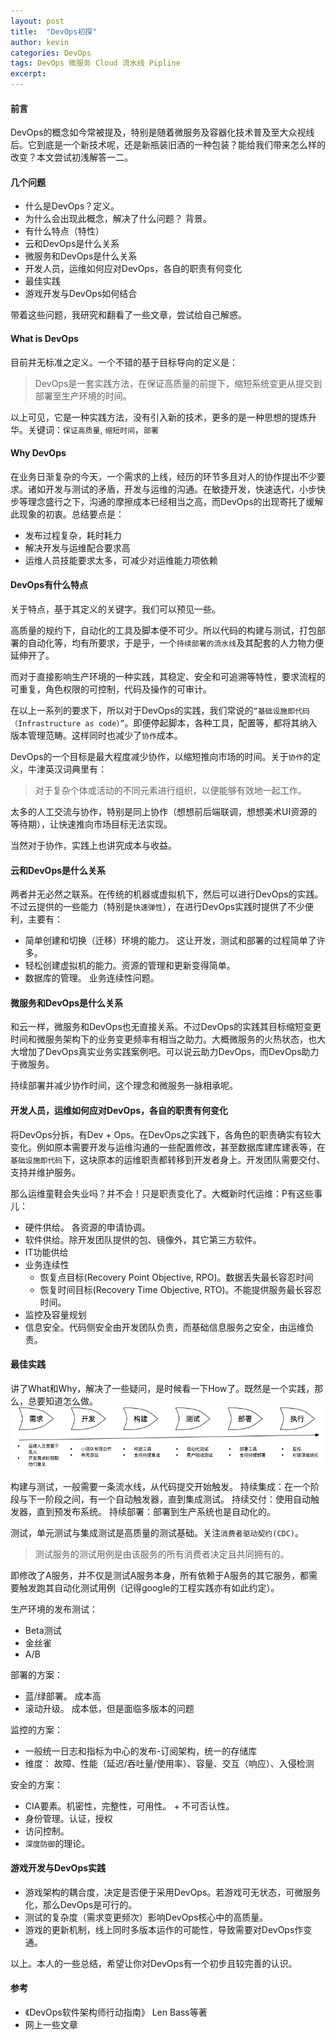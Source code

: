 ```yaml
---
layout: post
title:  "DevOps初探"
author: kevin
categories: DevOps
tags: DevOps 微服务 Cloud 流水线 Pipline
excerpt: 
---
```


#### 前言
DevOps的概念如今常被提及，特别是随着微服务及容器化技术普及至大众视线后。它到底是一个新技术呢，还是新瓶装旧酒的一种包装？能给我们带来怎么样的改变？本文尝试初浅解答一二。

#### 几个问题
* 什么是DevOps？定义。
* 为什么会出现此概念，解决了什么问题？ 背景。
* 有什么特点（特性）
* 云和DevOps是什么关系
* 微服务和DevOps是什么关系
* 开发人员，运维如何应对DevOps，各自的职责有何变化
* 最佳实践
* 游戏开发与DevOps如何结合

带着这些问题，我研究和翻看了一些文章，尝试给自己解惑。

#### What is DevOps
目前并无标准之定义。一个不错的基于目标导向的定义是：
> DevOps是一套实践方法，在保证高质量的前提下，缩短系统变更从提交到部署至生产环境的时间。

以上可见，它是一种实践方法，没有引入新的技术，更多的是一种思想的提炼升华。关键词：`保证高质量`, `缩短时间`，`部署`

#### Why DevOps
在业务日渐复杂的今天，一个需求的上线，经历的环节多且对人的协作提出不少要求。诸如开发与测试的矛盾，开发与运维的沟通。在敏捷开发，快速迭代，小步快步等理念盛行之下，沟通的摩擦成本已经相当之高，而DevOps的出现寄托了缓解此现象的初衷。总结要点是：

* 发布过程复杂，耗时耗力
* 解决开发与运维配合要求高
* 运维人员技能要求太多，可减少对运维能力项依赖

#### DevOps有什么特点
关于特点，基于其定义的关键字。我们可以预见一些。

高质量的规约下，自动化的工具及脚本便不可少。所以代码的构建与测试，打包部署的自动化等，均有所要求，于是乎，一个`持续部署的流水线`及其配套的人力物力便延伸开了。

而对于直接影响生产环境的一种实践，其稳定、安全和可追溯等特性，要求流程的可重复，角色权限的可控制，代码及操作的可审计。

在以上一系列的要求下，所以对于DevOps的实践，我们常说的`“基础设施即代码（Infrastructure as code）”`。即便停起脚本，各种工具，配置等，都将其纳入版本管理范畴。这样同时也减少了`协作`成本。

DevOps的一个目标是最大程度减少协作，以缩短推向市场的时间。关于`协作`的定义，牛津英汉词典里有：
> 对于复杂个体或活动的不同元素进行组织，以便能够有效地一起工作。

太多的人工交流与协作，特别是同上协作（想想前后端联调，想想美术UI资源的等待期），让快速推向市场目标无法实现。

当然对于协作，实践上也讲究成本与收益。

#### 云和DevOps是什么关系
两者并无必然之联系。在传统的机器或虚拟机下，然后可以进行DevOps的实践。
不过云提供的一些能力（特别是`快速弹性`），在进行DevOps实践时提供了不少便利，主要有：
* 简单创建和切换（迁移）环境的能力。 这让开发，测试和部署的过程简单了许多。
* 轻松创建虚拟机的能力。资源的管理和更新变得简单。
* 数据库的管理。 业务连续性问题。

#### 微服务和DevOps是什么关系
和云一样，微服务和DevOps也无直接关系。不过DevOps的实践其目标缩短变更时间和微服务架构下的业务变更频率有相当之助力。大概微服务的火热状态，也大大增加了DevOps真实业务实践案例吧。可以说云助力DevOps，而DevOps助力于微服务。

持续部署并减少协作时间，这个理念和微服务一脉相承呢。

#### 开发人员，运维如何应对DevOps，各自的职责有何变化
将DevOps分拆，有Dev + Ops。在DevOps之实践下，各角色的职责确实有较大变化。例如原本需要开发与运维沟通的一些配置修改，甚至数据库建库建表等，在`基础设施即代码`下，这块原本的运维职责都转移到开发者身上。开发团队需要交付、支持并维护服务。

那么运维童鞋会失业吗？并不会！只是职责变化了。大概新时代运维：P有这些事儿：
* 硬件供给。 各资源的申请协调。
* 软件供给。除开发团队提供的包、镜像外，其它第三方软件。
* IT功能供给
* 业务连续性
	* 恢复点目标(Recovery Point Objective, RPO)。数据丢失最长容忍时间
	* 恢复时间目标(Recovery Time Objective, RTO)。不能提供服务最长容忍时间。
* 监控及容量规划
* 信息安全。代码侧安全由开发团队负责，而基础信息服务之安全，由运维负责。

#### 最佳实践
讲了What和Why，解决了一些疑问，是时候看一下How了。既然是一个实践，那么，总要知道怎么做。
![Alt text](./assets/201810/devops-overview.png)

构建与测试，一般需要一条流水线，从代码提交开始触发。
持续集成：在一个阶段与下一阶段之间，有一个自动触发器，直到集成测试。
持续交付：使用自动触发器，直到预发布系统。
持续部署：部署到生产系统也是自动化的。

测试，单元测试与集成测试是高质量的测试基础。关注`消费者驱动契约(CDC)`。
> 测试服务的测试用例是由该服务的所有消费者决定且共同拥有的。

即修改了A服务，并不仅是测试A服务本身，所有依赖于A服务的其它服务，都需要触发跑其自动化测试用例（记得google的工程实践亦有如此约定）。

生产环境的发布测试：
* Beta测试
* 金丝雀
* A/B

部署的方案：
* 蓝/绿部署。 成本高
* 滚动升级。 成本低，但是面临多版本的问题

监控的方案：
* 一般统一日志和指标为中心的发布-订阅架构，统一的存储库
* 维度： 故障、性能（延迟/吞吐量/使用率）、容量、交互（响应）、入侵检测

安全的方案：
* CIA要素。机密性，完整性，可用性。 + 不可否认性。
* 身份管理。认证，授权
* 访问控制。
* `深度防御`的理论。

#### 游戏开发与DevOps实践
* 游戏架构的耦合度，决定是否便于采用DevOps。若游戏可无状态，可微服务化，那么DevOps是可行的。
* 测试的复杂度（需求变更频次）影响DevOps核心中的高质量。
* 游戏的更新机制，线上同时多版本运作的可能性，导致需要对DevOps作变通。

以上。本人的一些总结，希望让你对DevOps有一个初步且较完善的认识。


#### 参考
* 《DevOps软件架构师行动指南》 Len Bass等著
* 网上一些文章

